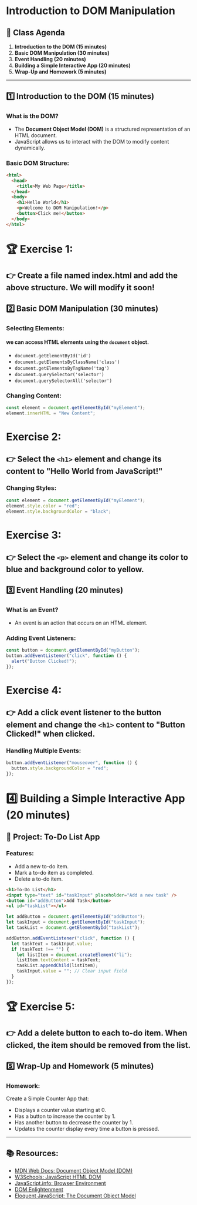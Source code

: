 # Introduction to DOM Manipulation

## 📌 Class Agenda

1. **Introduction to the DOM (15 minutes)**
2. **Basic DOM Manipulation (30 minutes)**
3. **Event Handling (20 minutes)**
4. **Building a Simple Interactive App (20 minutes)**
5. **Wrap-Up and Homework (5 minutes)**

---

## 1️⃣ Introduction to the DOM (15 minutes)

### What is the DOM?

- The **Document Object Model (DOM)** is a structured representation of an HTML document.
- JavaScript allows us to interact with the DOM to modify content dynamically.

### Basic DOM Structure:

```html
<html>
  <head>
    <title>My Web Page</title>
  </head>
  <body>
    <h1>Hello World</h1>
    <p>Welcome to DOM Manipulation!</p>
    <button>Click me!</button>
  </body>
</html>
```

# 🏆 Exercise 1:

## 👉 Create a file named index.html and add the above structure. We will modify it soon!

## 2️⃣ Basic DOM Manipulation (30 minutes)

### Selecting Elements:

#### we can access HTML elements using the `document` object.

- `document.getElementById('id')`
- `document.getElementsByClassName('class')`
- `document.getElementsByTagName('tag')`
- `document.querySelector('selector')`
- `document.querySelectorAll('selector')`

### Changing Content:

```javascript
const element = document.getElementById("myElement");
element.innerHTML = "New Content";
```

# Exercise 2:

## 👉 Select the `<h1>` element and change its content to "Hello World from JavaScript!"

### Changing Styles:

```javascript
const element = document.getElementById("myElement");
element.style.color = "red";
element.style.backgroundColor = "black";
```

# Exercise 3:

## 👉 Select the `<p>` element and change its color to blue and background color to yellow.

## 3️⃣ Event Handling (20 minutes)

### What is an Event?

- An event is an action that occurs on an HTML element.

### Adding Event Listeners:

```javascript
const button = document.getElementById("myButton");
button.addEventListener("click", function () {
  alert("Button Clicked!");
});
```

# Exercise 4:

## 👉 Add a click event listener to the button element and change the `<h1>` content to "Button Clicked!" when clicked.

### Handling Multiple Events:

```javascript
button.addEventListener("mouseover", function () {
  button.style.backgroundColor = "red";
});
```

# 4️⃣ Building a Simple Interactive App (20 minutes)

## 🎯 Project: To-Do List App

### Features:

- Add a new to-do item.
- Mark a to-do item as completed.
- Delete a to-do item.

```html
<h1>To-Do List</h1>
<input type="text" id="taskInput" placeholder="Add a new task" />
<button id="addButton">Add Task</button>
<ul id="taskList"></ul>
```

```javascript
let addButton = document.getElementById("addButton");
let taskInput = document.getElementById("taskInput");
let taskList = document.getElementById("taskList");

addButton.addEventListener("click", function () {
  let taskText = taskInput.value;
  if (taskText !== "") {
    let listItem = document.createElement("li");
    listItem.textContent = taskText;
    taskList.appendChild(listItem);
    taskInput.value = ""; // Clear input field
  }
});
```

# 🏆 Exercise 5:

## 👉 Add a delete button to each to-do item. When clicked, the item should be removed from the list.

## 5️⃣ Wrap-Up and Homework (5 minutes)

### Homework:

Create a Simple Counter App that:

- Displays a counter value starting at 0.
- Has a button to increase the counter by 1.
- Has another button to decrease the counter by 1.
- Updates the counter display every time a button is pressed.

---

## 📚 Resources:

- [MDN Web Docs: Document Object Model (DOM)](https://developer.mozilla.org/en-US/docs/Web/API/Document_Object_Model)
- [W3Schools: JavaScript HTML DOM](https://www.w3schools.com/js/js_htmldom.asp)
- [JavaScript.info: Browser Environment](https://javascript.info/browser-environment)
- [DOM Enlightenment](http://domenlightenment.com/)
- [Eloquent JavaScript: The Document Object Model](https://eloquentjavascript.net/14_dom.html)

